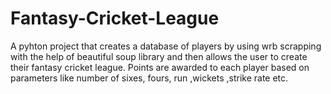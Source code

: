 # Fantasy-Cricket-League

A pyhton project that creates a database of players by using wrb scrapping with the help of beautiful soup library and then allows the
user to create their fantasy cricket league. Points are awarded to each player based on parameters like number of sixes, fours, run ,wickets
,strike rate etc.
